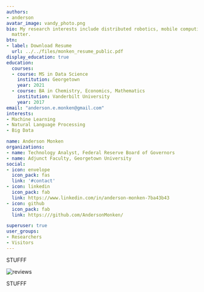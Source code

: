```yaml
---
authors:
- anderson
avatar_image: vandy_photo.png
bio: My research interests include distributed robotics, mobile computing and programmable
  matter.
btn:
- label: Download Resume
  url: ../../files/monken_resume_public.pdf
display_education: true
education:
  courses:
  - course: MS in Data Science
    institution: Georgetown
    year: 2021
  - course: BA in Chemistry, Economics, Mathematics
    institution: Vanderbilt University
    year: 2017
email: "anderson.e.monken@gmail.com"
interests:
- Machine Learning
- Natural Language Processing
- Big Data

name: Anderson Monken
organizations:
- name: Technology Analyst, Federal Reserve Board of Governors
- name: Adjunct Faculty, Georgetown University
social:
- icon: envelope
  icon_pack: fas
  link: '#contact'
- icon: linkedin
  icon_pack: fab
  link: https://www.linkedin.com/in/anderson-monken-7ba43b43
- icon: github
  icon_pack: fab
  link: https:///github.com/AndersonMonken/

superuser: true
user_groups:
- Researchers
- Visitors
---
```


STUFFF 

![reviews](../../img/certifacates.jpg)

STUFFF